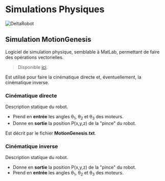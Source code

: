# Simulations Physiques

![DeltaRobot](https://1ugn2l2m3z2y31d4y73c1m5w-wpengine.netdna-ssl.com/wp-content/uploads/2016/01/Delta-Robot-Diagram.jpg)

## Simulation MotionGenesis

Logiciel de simulation physique, semblable à MatLab, permettant de faire des opérations vectorielles.
>Disponible [ici](http://www.motiongenesis.com/). 

 Est utilisé pour faire la cinématique directe et, éventuellement, la cinématique inverse.

### Cinématique directe
Description statique du robot. 
- Prend en **entrée** les angles &theta;<sub>1</sub>, &theta;<sub>2</sub> et &theta;<sub>3</sub> des moteurs.
- Donne en **sortie** la position P(x,y,z) de la "pince" du robot.

Est décrit par le fichier **MotionGenesis.txt**.

### Cinématique inverse
Description statique du robot. 
- Donne en **sortie** la position P(x,y,z) de la "pince" du robot.
- Prend en **entrée** les angles &theta;<sub>1</sub>, &theta;<sub>2</sub> et &theta;<sub>3</sub> des moteurs.
